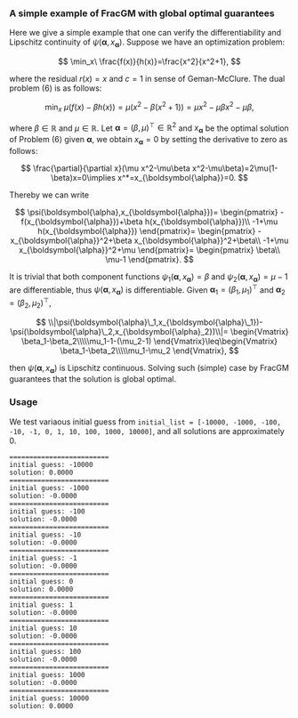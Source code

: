 ### A simple example of FracGM with global optimal guarantees

Here we give a simple example that one can verify the differentiability and Lipschitz continuity of $\psi(\boldsymbol{\alpha},x_{\boldsymbol{\alpha}})$. Suppose we have an optimization problem:

$$
    \min_x\ \frac{f(x)}{h(x)}=\frac{x^2}{x^2+1},
$$

where the residual $r(x)=x$ and $c=1$ in sense of Geman-McClure. The dual problem $(6)$ is as follows:

$$
    \min_x\ \mu\big(f(x)-\beta h(x)\big)=\mu\big(x^2-\beta(x^2+1)\big)=\mu x^2-\mu\beta x^2-\mu\beta,
$$

where $\beta\in\mathbb{R}$ and $\mu\in\mathbb{R}$. Let $\boldsymbol{\alpha}=(\beta,\mu)^\top\in\mathbb{R}^2$ and $x_{\boldsymbol{\alpha}}$ be the optimal solution of Problem $(6)$ given $\boldsymbol{\alpha}$, we obtain $x_{\boldsymbol{\alpha}}=0$ by setting the derivative to zero as follows:

$$
    \frac{\partial}{\partial x}(\mu x^2-\mu\beta x^2-\mu\beta)=2\mu(1-\beta)x=0\implies x^*=x_{\boldsymbol{\alpha}}=0.
$$

Thereby we can write 

$$
    \psi(\boldsymbol{\alpha},x_{\boldsymbol{\alpha}})=
    \begin{pmatrix}
    -f(x_{\boldsymbol{\alpha}})+\beta h(x_{\boldsymbol{\alpha}})\\
    -1+\mu h(x_{\boldsymbol{\alpha}})
    \end{pmatrix}=
    \begin{pmatrix}
    -x_{\boldsymbol{\alpha}}^2+\beta x_{\boldsymbol{\alpha}}^2+\beta\\
    -1+\mu x_{\boldsymbol{\alpha}}^2+\mu
    \end{pmatrix}=
    \begin{pmatrix}
    \beta\\
    \mu-1
    \end{pmatrix}.
$$

It is trivial that both component functions $\psi_1(\boldsymbol{\alpha},x_{\boldsymbol{\alpha}})=\beta$ and $\psi_2(\boldsymbol{\alpha},x_{\boldsymbol{\alpha}})=\mu-1$ are differentiable, thus $\psi(\boldsymbol{\alpha},x_{\boldsymbol{\alpha}})$ is differentiable. Given $\boldsymbol{\alpha}_1=(\beta_1,\mu_1)^\top$ and $\boldsymbol{\alpha}_2=(\beta_2,\mu_2)^\top$,

$$
    \\|\psi(\boldsymbol{\alpha}\_1,x_{\boldsymbol{\alpha}\_1})-\psi(\boldsymbol{\alpha}\_2,x_{\boldsymbol{\alpha}_2})\\|=
    \begin{Vmatrix}
    \beta_1-\beta_2\\\\\mu_1-1-(\mu_2-1)
    \end{Vmatrix}\leq\begin{Vmatrix}
    \beta_1-\beta_2\\\\\mu_1-\mu_2
    \end{Vmatrix},
$$

then $\psi(\boldsymbol{\alpha},x_{\boldsymbol{\alpha}})$ is Lipschitz continuous. Solving such (simple) case by FracGM guarantees that the solution is global optimal.


### Usage
We test variaous initial guess from `initial_list = [-10000, -1000, -100, -10, -1, 0, 1, 10, 100, 1000, 10000]`, and all solutions are approximately 0.

```
=========================
initial guess: -10000
solution: 0.0000
=========================
initial guess: -1000
solution: -0.0000
=========================
initial guess: -100
solution: -0.0000
=========================
initial guess: -10
solution: -0.0000
=========================
initial guess: -1
solution: -0.0000
=========================
initial guess: 0
solution: 0.0000
=========================
initial guess: 1
solution: -0.0000
=========================
initial guess: 10
solution: -0.0000
=========================
initial guess: 100
solution: -0.0000
=========================
initial guess: 1000
solution: -0.0000
=========================
initial guess: 10000
solution: 0.0000
```